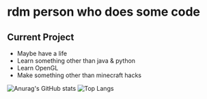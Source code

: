 # rdm person who does some code

## Current Project

- Maybe have a life
- Learn something other than java & python
- Learn OpenGL
- Make something other than minecraft hacks


![Anurag's GitHub stats](https://github-readme-stats.vercel.app/api?username=LegitPhase&show_icons=true&theme=dracula)
![Top Langs](https://github-readme-stats.vercel.app/api/top-langs/?username=LegitPhase&size_weight=0.5&count_weight=0.5e&theme=dracula)

<!---
LegitPhase/LegitPhase is a ✨ special ✨ repository because its `README.md` (this file) appears on your GitHub profile.
You can click the Preview link to take a look at your changes.
--->
